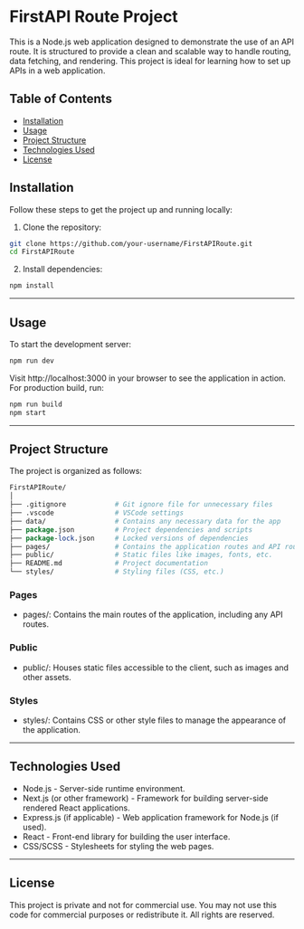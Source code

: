 # FirstAPI Route Project

This is a Node.js web application designed to demonstrate the use of an API route. It is structured to provide a clean and scalable way to handle routing, data fetching, and rendering. This project is ideal for learning how to set up APIs in a web application.

## Table of Contents

- [Installation](#installation)
- [Usage](#usage)
- [Project Structure](#project-structure)
- [Technologies Used](#technologies-used)
- [License](#license)

## Installation

Follow these steps to get the project up and running locally:

1. Clone the repository:
```bash
git clone https://github.com/your-username/FirstAPIRoute.git
cd FirstAPIRoute
```
2. Install dependencies:
```bash
npm install
```
---
## Usage
To start the development server:
```bash
npm run dev
```
Visit http://localhost:3000 in your browser to see the application in action.
For production build, run:
```bash
npm run build
npm start
```
---
## Project Structure
The project is organized as follows:
```perl
FirstAPIRoute/
│
├── .gitignore            # Git ignore file for unnecessary files
├── .vscode               # VSCode settings
├── data/                 # Contains any necessary data for the app
├── package.json          # Project dependencies and scripts
├── package-lock.json     # Locked versions of dependencies
├── pages/                # Contains the application routes and API routes
├── public/               # Static files like images, fonts, etc.
├── README.md             # Project documentation
└── styles/               # Styling files (CSS, etc.)
```
### Pages
- pages/: Contains the main routes of the application, including any API routes.
### Public
- public/: Houses static files accessible to the client, such as images and other assets.
### Styles
- styles/: Contains CSS or other style files to manage the appearance of the application.
---
## Technologies Used
- Node.js - Server-side runtime environment.
- Next.js (or other framework) - Framework for building server-side rendered React applications.
- Express.js (if applicable) - Web application framework for Node.js (if used).
- React - Front-end library for building the user interface.
- CSS/SCSS - Stylesheets for styling the web pages.
---
## License
This project is private and not for commercial use. You may not use this code for commercial purposes or redistribute it. All rights are reserved.
